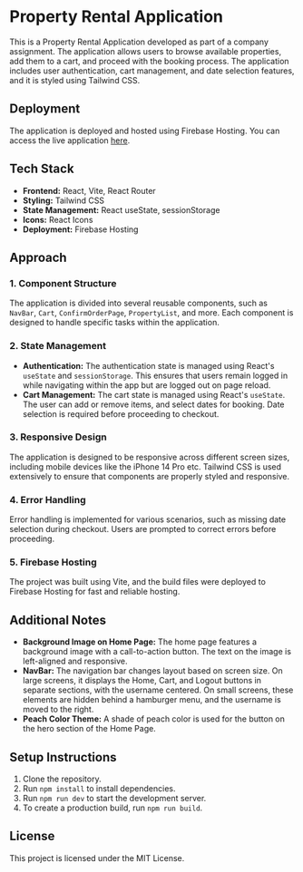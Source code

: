 
# Property Rental Application

This is a Property Rental Application developed as part of a company assignment. The application allows users to browse available properties, add them to a cart, and proceed with the booking process. The application includes user authentication, cart management, and date selection features, and it is styled using Tailwind CSS.

## Deployment

The application is deployed and hosted using Firebase Hosting. You can access the live application [here](https://propertyrental-8402a.web.app/).

## Tech Stack

- **Frontend:** React, Vite, React Router
- **Styling:** Tailwind CSS
- **State Management:** React useState, sessionStorage
- **Icons:** React Icons
- **Deployment:** Firebase Hosting

## Approach

### 1. Component Structure

The application is divided into several reusable components, such as `NavBar`, `Cart`, `ConfirmOrderPage`, `PropertyList`, and more. Each component is designed to handle specific tasks within the application.

### 2. State Management

- **Authentication:** The authentication state is managed using React's `useState` and `sessionStorage`. This ensures that users remain logged in while navigating within the app but are logged out on page reload.
- **Cart Management:** The cart state is managed using React's `useState`. The user can add or remove items, and select dates for booking. Date selection is required before proceeding to checkout.

### 3. Responsive Design

The application is designed to be responsive across different screen sizes, including mobile devices like the iPhone 14 Pro etc. Tailwind CSS is used extensively to ensure that components are properly styled and responsive.

### 4. Error Handling

Error handling is implemented for various scenarios, such as missing date selection during checkout. Users are prompted to correct errors before proceeding.

### 5. Firebase Hosting

The project was built using Vite, and the build files were deployed to Firebase Hosting for fast and reliable hosting.

## Additional Notes

- **Background Image on Home Page:** The home page features a background image with a call-to-action button. The text on the image is left-aligned and responsive.
- **NavBar:** The navigation bar changes layout based on screen size. On large screens, it displays the Home, Cart, and Logout buttons in separate sections, with the username centered. On small screens, these elements are hidden behind a hamburger menu, and the username is moved to the right.
- **Peach Color Theme:** A shade of peach color is used for the button on the hero section of the Home Page.

## Setup Instructions

1. Clone the repository.
2. Run `npm install` to install dependencies.
3. Run `npm run dev` to start the development server.
4. To create a production build, run `npm run build`.

## License

This project is licensed under the MIT License.
